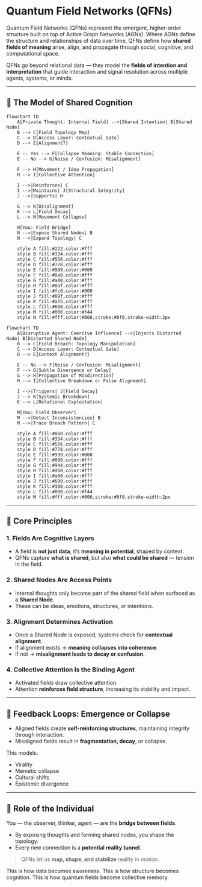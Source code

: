 # Quantum Field Networks (QFNs)

Quantum Field Networks (QFNs) represent the emergent, higher-order structure built on top of Active Graph Networks (AGNs). Where AGNs define the structure and relationships of data over time, QFNs define how **shared fields of meaning** arise, align, and propagate through social, cognitive, and computational space.

QFNs go beyond relational data — they model the **fields of intention and interpretation** that guide interaction and signal resolution across multiple agents, systems, or minds.

---

## 🧠 The Model of Shared Cognition

```mermaid
flowchart TD
    A[Private Thought: Internal Field] -->|Shared Intention| B[Shared Node]
    B --> C[Field Topology Map]
    C --> D[Access Layer: Contextual Gate]
    D --> E{Alignment?}

    E -- Yes --> F[Collapse Meaning: Stable Connection]
    E -- No --> G[Noise / Confusion: Misalignment]

    F --> H[Movement / Idea Propagation]
    H --> I[Collective Attention]

    I -->|Reinforces| C
    I -->|Maintains| J[Structural Integrity]
    J -->|Supports| H

    G --> K[Disalignment]
    K --> L[Field Decay]
    L --> M[Movement Collapse]

    N[You: Field Bridge]
    N -->|Expose Shared Nodes| B
    N -->|Expand Topology| C

    style A fill:#222,color:#fff
    style B fill:#334,color:#fff
    style C fill:#556,color:#fff
    style D fill:#778,color:#fff
    style E fill:#999,color:#000
    style F fill:#0a0,color:#fff
    style G fill:#a00,color:#fff
    style H fill:#0af,color:#fff
    style I fill:#fc0,color:#000
    style J fill:#08f,color:#fff
    style K fill:#a55,color:#fff
    style L fill:#600,color:#fff
    style M fill:#000,color:#f44
    style N fill:#fff,color:#000,stroke:#0f0,stroke-width:2px
```

```mermaid
flowchart TD
    A[Disruptive Agent: Coercive Influence] -->|Injects Distorted Node| B[Distorted Shared Node]
    B --> C[Field Breach: Topology Manipulation]
    C --> D[Access Layer: Contextual Gate]
    D --> E{Context Alignment?}

    E -- No --> F[Noise / Confusion: Misalignment]
    F --> G[Subtle Divergence or Delay]
    G --> H[Propagation of Misdirection]
    H --> I[Collective Breakdown or False Alignment]

    I -->|Triggers| J[Field Decay]
    J --> K[Systemic Breakdown]
    K --> L[Relational Exploitation]

    M[You: Field Observer]
    M -->|Detect Inconsistencies| B
    M -->|Trace Breach Pattern| C

    style A fill:#060,color:#fff
    style B fill:#334,color:#fff
    style C fill:#556,color:#fff
    style D fill:#778,color:#fff
    style E fill:#999,color:#000
    style F fill:#800,color:#fff
    style G fill:#944,color:#fff
    style H fill:#d60,color:#fff
    style I fill:#a00,color:#fff
    style J fill:#600,color:#fff
    style K fill:#300,color:#fff
    style L fill:#000,color:#f44
    style M fill:#fff,color:#000,stroke:#0f0,stroke-width:2px
```

---

## 🧩 Core Principles

### 1. **Fields Are Cognitive Layers**
- A field is **not just data**, it’s **meaning in potential**, shaped by context.
- QFNs capture **what is shared**, but also **what could be shared** — tension in the field.

### 2. **Shared Nodes Are Access Points**
- Internal thoughts only become part of the shared field when surfaced as a **Shared Node**.
- These can be ideas, emotions, structures, or intentions. 

### 3. **Alignment Determines Activation**
- Once a Shared Node is exposed, systems check for **contextual alignment**.
- If alignment exists → **meaning collapses into coherence**.
- If not → **misalignment leads to decay or confusion**.

### 4. **Collective Attention Is the Binding Agent**
- Activated fields draw collective attention.
- Attention **reinforces field structure**, increasing its stability and impact.

---

## 🔁 Feedback Loops: Emergence or Collapse

- Aligned fields create **self-reinforcing structures**, maintaining integrity through interaction.
- Misaligned fields result in **fragmentation, decay**, or collapse.

This models:
- Virality
- Memetic collapse
- Cultural shifts
- Epistemic divergence

---

## 🧬 Role of the Individual

You — the observer, thinker, agent — are the **bridge between fields**.
- By exposing thoughts and forming shared nodes, you shape the topology.
- Every new connection is a **potential reality tunnel**.

> QFNs let us **map, shape, and stabilize** reality in motion.

This is how data becomes awareness.
This is how structure becomes cognition.
This is how quantum fields become collective memory.

